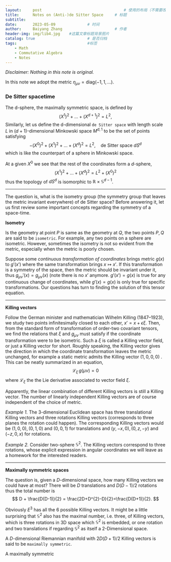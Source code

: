 ```yaml
---
layout:     post   				                    # 使用的布局（不需要改）
title:      Notes on (Anti-)de Sitter Space		# 标题 
subtitle:   
date:       2023-05-09 				# 时间
author:     Baiyang Zhang 						# 作者
header-img: img/lib4.jpg 	#这篇文章标题背景图片
catalog: true 						# 是否归档
tags:								#标签
    - Math
    - Commutative Algebra
    - Notes
---
```


*Disclaimer: Nothing in this note is original.*

In this note we adopt the metric $\eta_ {\mu \nu}=\text{diag}(-1,1,\dots)$.

### De Sitter spacetime

The d-sphere, the maximally symmetric space, is defined by 
$$
(X^{1})^{2}+\dots+(X^{d+1})^{2}=L^{2},
$$
Similarly, let us define the d-dimensional `de Sitter space` with length scale $L$ in $(d+1)$-dimensional Minkowski space $M^{d,1}$ to be the set of points satisfying
$$
-(X^{0})^{2}+(X^{1})^{2}+\dots+(X^{d})^{2}=L^{2},\quad  \text{de Sitter space }dS^{d}
$$
which is like the counterpart of a sphere in Minkowski space. 

At a given $X^{0}$ we see that the rest of the coordinates form a $d$-sphere,
$$
(X^{1})^{2}+\dots+(X^{d})^{2}=L^{2} + (X^{0})^{2}
$$
thus the topology of $dS^{d}$ is isomorphic to $\mathbb{R}\times\mathbb{S}^{d-1}$. 

- - -

The question is, what is the isometry group (the symmetry group that leaves the metric invariant everywhere) of de Sitter space? Before answering it, let us first review some important concepts regarding the symmetry of a space-time. 

**Isometry**

Is the geometry at point $P$ is same as the geometry at $Q$, the two points $P,Q$ are said to be `isometric`. For example, any two points on a sphere are isometric. However, sometimes the isometry is not so evident from the metric, especially when the metric is poorly chosen. 

Suppose some *continuous transformation of coordinates* brings metric $g(x)$ to $g'(x')$ where the same transformation brings $x\mapsto x'$. If this transformation is a symmetry of the space, then the metric should be invariant under it, thus $g_ {\mu \nu}'(x)=g_ {\mu \nu}(x)$ (note there is no $x'$ anymore. $g'(x')=g(x)$ is true for any continuous change of coordinates, while $g'(x)=g(x)$ is only true for specific transformations. Our questions has turn to finding the solution of this tensor equation.

- - -

**Killing vectors**

Follow the German minister and mathematician Wilhelm Killing (1847–1923), we study two points infinitesimally closed to each other, $x' = x+\epsilon \xi$. Then, from the standard form of transformation of order-two covariant tensors, we find the relations that $\xi$ and $g_ {\mu \nu}$ must satisfy if the coordinate transformation were to be isometric. Such a $\xi$ is called a Killing vector field, or just a Killing vector for short. Roughly speaking, the Killing vector gives the direction in which the coordinate transformation leaves the metric unchanged, for example a static metric admits the Killing vector $(1,0,0,0)$ . This can be neatly summarized in an equation,
$$
\mathcal{L}_ {\xi} \,g(\mu \nu)=0
$$
where $\mathcal{L}_ {\xi}$ the the Lie derivative associated to vector field $\xi$.

Apparently, the linear combination of different Killing vectors is still a Killing vector. The number of linearly independent Killing vectors are of course independent of the choice of metric. 

*Example 1.* The 3-dimensional Euclidean space has three translational Killing vectors and three rotations Killing vectors (corresponds to three planes the rotation could happen). The corresponding Killing vectors would be $(1,0,0), (0,1,0)$ and $(0,0,1)$ for translations and $(y,-x,0),(0,z,-y)$ and $(-z,0,x)$ for rotations.

*Example 2.* Consider two-sphere $\mathbb{S}^{2}$. The Killing vectors correspond to three rotations, whose explicit expression in angular coordinates we will leave as a homework for the interested readers.

- - -

**Maximally symmetric spaces**

The question is, given a $D$-dimensional space, how many Killing vectors we could have at most? There will be $D$ translations and $D(D-1) / 2$ rotations thus the total number is 
$$
D + \frac{D(D-1)}{2} = \frac{2D+D^{2}-D}{2}=\frac{D(D+1)}{2}.
$$

Obviously $E^{3}$ has all the 6 possible Killing vectors. It might be a little surprising that $\mathbb{S}^{2}$ also has the maximal number, i.e. three, of Killing vectors, which is three rotations in 3D space which $\mathbb{S}^{2}$ is embedded, or one rotation and two translations if regarding $\mathbb{S}^{2}$ as itself a 2-Dimensional space. 

A $D$-dimensional Riemannian manifold with $2D(D + 1) / 2$ Killing vectors is said to be `maximally symmetric`. 

A maximally symmetric 
